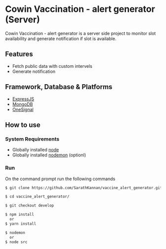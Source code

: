 # Cowin Vaccination - alert generator (Server)

Cowin Vaccination - alert generator is a server side project to monitor slot availability and generate notification if slot is available.

## Features
*   Fetch public data with custom intervels
*   Generate notification

## Framework, Database & Platforms
*   [ExpressJS](https://expressjs.com/)
*   [MongoDB](https://www.mongodb.com/)
*   [OneSignal](https://onesignal.com/)


## How to use

### System Requirements

* Globally installed [node](https://nodejs.org/en/)
* Globally installed [nodemon](https://www.npmjs.com/package/nodemon) (optionl)

### Run

On the command prompt run the following commands

```sh
$ git clone https://github.com/SarathKannan/vaccine_alert_generator.git

$ cd vaccine_alert_generator/

$ git checkout develop

$ npm install
  or
$ yarn install

$ nodemon
  or
$ node src
```